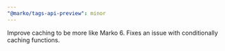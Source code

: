 ```yaml
---
"@marko/tags-api-preview": minor
---
```


Improve caching to be more like Marko 6. Fixes an issue with conditionally caching functions.
